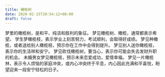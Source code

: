 ```yaml
---
title: 橄榄树
date: 2020-02-15T20:54:12+08:00
draft: false
---
```


梦里的橄榄树，是和平、纯洁和胜利的象征。
梦见橄榄树、橄榄，通常都表示希望。
学生梦橄榄枝，表示学业上刻苦努力，考试顺利，会取得好成绩。
梦见种橄榄，或者送给别人橄榄枝，预示你在工作中会得到提升。
梦见别人送你橄榄枝，表示你的生活祥和安宁。
梦见砍伐橄榄树，要当心，表示你可能会失去发财升职的机会。
未婚男女梦见橄榄枝，预示未来恋爱成功，爱情幸福。
梦见一片橄榄林，表示令人烦恼的家庭冲突，或内心冲突终于平息，内心因此充满和平喜悦，盼望迎来一段安宁轻松的日子。
